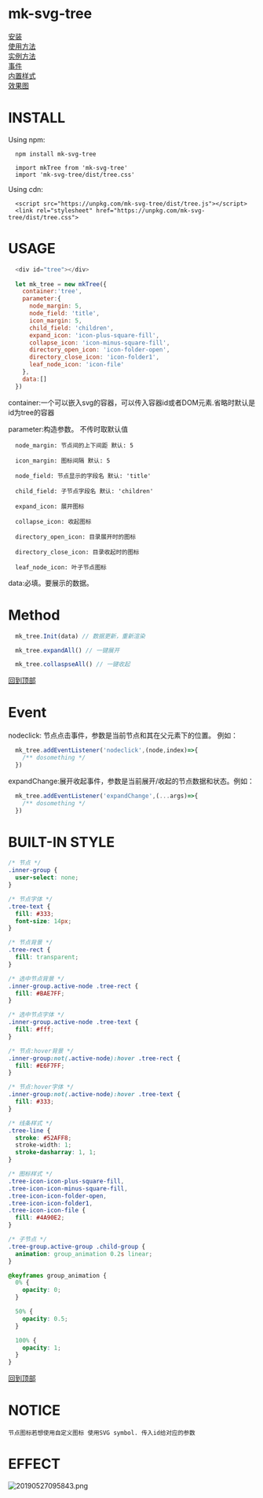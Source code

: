 # mk-svg-tree

[安装](#INSTALL)  
[使用方法](#USAGE)  
[实例方法](#Method)  
[事件](#EVENT)  
[内置样式](#BUILT-IN-STYLE)  
[效果图](#EFFECT)
# INSTALL
  Using npm:
```
  npm install mk-svg-tree

  import mkTree from 'mk-svg-tree'
  import 'mk-svg-tree/dist/tree.css'
```

  Using cdn:
```
  <script src="https://unpkg.com/mk-svg-tree/dist/tree.js"></script>
  <link rel="stylesheet" href="https://unpkg.com/mk-svg-tree/dist/tree.css">
```
# USAGE

```js
  <div id="tree"></div>
  
  let mk_tree = new mkTree({
    container:'tree',
    parameter:{
      node_margin: 5,
      node_field: 'title',
      icon_margin: 5,
      child_field: 'children',
      expand_icon: 'icon-plus-square-fill',
      collapse_icon: 'icon-minus-square-fill',
      directory_open_icon: 'icon-folder-open',
      directory_close_icon: 'icon-folder1',
      leaf_node_icon: 'icon-file'
    },
    data:[]
  })
```
  container:一个可以嵌入svg的容器，可以传入容器id或者DOM元素.省略时默认是id为tree的容器 

  parameter:构造参数。 不传时取默认值

      node_margin: 节点间的上下间距 默认: 5  

      icon_margin: 图标间隔 默认: 5  

      node_field: 节点显示的字段名 默认: 'title'

      child_field: 子节点字段名 默认: 'children'

      expand_icon: 展开图标  

      collapse_icon: 收起图标  

      directory_open_icon: 目录展开时的图标  

      directory_close_icon: 目录收起时的图标  

      leaf_node_icon: 叶子节点图标  


  data:必填。要展示的数据。


# Method

```js
  mk_tree.Init(data) // 数据更新，重新渲染

  mk_tree.expandAll() // 一键展开

  mk_tree.collaspseAll() // 一键收起
```


[回到顶部](#)
# Event
  nodeclick: 节点点击事件，参数是当前节点和其在父元素下的位置。 例如：

```js
  mk_tree.addEventListener('nodeclick',(node,index)=>{
    /** dosomething */
  })
```

  expandChange:展开收起事件，参数是当前展开/收起的节点数据和状态。例如：

```js
  mk_tree.addEventListener('expandChange',(...args)=>{
    /** dosomething */
  })
```
  
# BUILT-IN STYLE
```css
/* 节点 */
.inner-group {
  user-select: none;
}

/* 节点字体 */
.tree-text {
  fill: #333;
  font-size: 14px;
}

/* 节点背景 */
.tree-rect {
  fill: transparent;
}

/* 选中节点背景 */
.inner-group.active-node .tree-rect {
  fill: #BAE7FF;
}

/* 选中节点字体 */
.inner-group.active-node .tree-text {
  fill: #fff;
}

/* 节点:hover背景 */
.inner-group:not(.active-node):hover .tree-rect {
  fill: #E6F7FF;
}

/* 节点:hover字体 */
.inner-group:not(.active-node):hover .tree-text {
  fill: #333;
}

/* 线条样式 */
.tree-line {
  stroke: #52AFF8;
  stroke-width: 1;
  stroke-dasharray: 1, 1;
}

/* 图标样式 */
.tree-icon-icon-plus-square-fill,
.tree-icon-icon-minus-square-fill,
.tree-icon-icon-folder-open,
.tree-icon-icon-folder1,
.tree-icon-icon-file {
  fill: #4A90E2;
}

/* 子节点 */
.tree-group.active-group .child-group {
  animation: group_animation 0.2s linear;
}

@keyframes group_animation {
  0% {
    opacity: 0;
  }

  50% {
    opacity: 0.5;
  }

  100% {
    opacity: 1;
  }
}
```

[回到顶部](#)
# NOTICE
    节点图标若想使用自定义图标 使用SVG symbol. 传入id给对应的参数
# EFFECT
  ![20190527095843.png](https://i.loli.net/2019/05/27/5ceb445575a2128220.png)